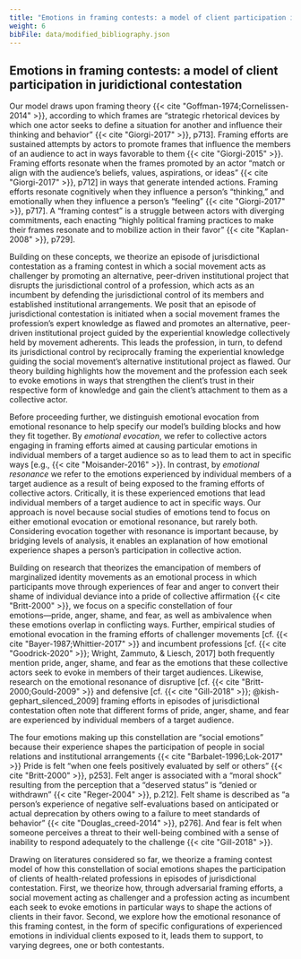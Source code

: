 ```yaml
---
title: "Emotions in framing contests: a model of client participation in juridictional contestation"
weight: 6
bibFile: data/modified_bibliography.json
---
```


## Emotions in framing contests: a model of client participation in juridictional contestation

Our model draws upon framing theory {{< cite "Goffman-1974;Cornelissen-2014" >}}, according to which frames are “strategic rhetorical devices by which one actor seeks to define a situation for another and influence their thinking and behavior” {{< cite "Giorgi-2017" >}}, p713]. Framing efforts are sustained attempts by actors to promote frames that influence the members of an audience to act in ways favorable to them {{< cite "Giorgi-2015" >}}. Framing efforts resonate when the frames promoted by an actor “match or align with the audience’s beliefs, values, aspirations, or ideas” {{< cite "Giorgi-2017" >}}, p712] in ways that generate intended actions. Framing efforts resonate cognitively when they influence a person’s “thinking,” and emotionally when they influence a person’s “feeling” {{< cite "Giorgi-2017" >}}, p717]. A “framing contest” is a struggle between actors with diverging commitments, each enacting “highly political framing practices to make their frames resonate and to mobilize action in their favor” {{< cite "Kaplan-2008" >}}, p729].

Building on these concepts, we theorize an episode of jurisdictional contestation as a framing contest in which a social movement acts as challenger by promoting an alternative, peer-driven institutional project that disrupts the jurisdictional control of a profession, which acts as an incumbent by defending the jurisdictional control of its members and established institutional arrangements. We posit that an episode of jurisdictional contestation is initiated when a social movement frames the profession’s expert knowledge as flawed and promotes an alternative, peer-driven institutional project guided by the experiential knowledge collectively held by movement adherents. This leads the profession, in turn, to defend its jurisdictional control by reciprocally framing the experiential knowledge guiding the social movement’s alternative institutional project as flawed. Our theory building highlights how the movement and the profession each seek to evoke emotions in ways that strengthen the client’s trust in their respective form of knowledge and gain the client’s attachment to them as a collective actor.

Before proceeding further, we distinguish emotional evocation from emotional resonance to help specify our model’s building blocks and how they fit together. By _emotional evocation_, we refer to collective actors engaging in framing efforts aimed at causing particular emotions in individual members of a target audience so as to lead them to act in specific ways [e.g., {{< cite "Moisander-2016" >}}. In contrast, by _emotional resonance_ we refer to the emotions experienced by individual members of a target audience as a result of being exposed to the framing efforts of collective actors. Critically, it is these experienced emotions that lead individual members of a target audience to act in specific ways. Our approach is novel because social studies of emotions tend to focus on either emotional evocation or emotional resonance, but rarely both. Considering evocation together with resonance is important because, by bridging levels of analysis, it enables an explanation of how emotional experience shapes a person’s participation in collective action.

Building on research that theorizes the emancipation of members of marginalized identity movements as an emotional process in which participants move through experiences of fear and anger to convert their shame of individual deviance into a pride of collective affirmation {{< cite "Britt-2000" >}}, we focus on a specific constellation of four emotions―pride, anger, shame, and fear, as well as ambivalence when these emotions overlap in conflicting ways. Further, empirical studies of emotional evocation in the framing efforts of challenger movements [cf. {{< cite "Bayer-1987;Whittier-2017" >}} and incumbent professions [cf. {{< cite "Goodrick-2020" >}}; Wright, Zammuto, & Liesch, 2017] both frequently mention pride, anger, shame, and fear as the emotions that these collective actors seek to evoke in members of their target audiences. Likewise, research on the emotional resonance of disruptive [cf. {{< cite "Britt-2000;Gould-2009" >}} and defensive [cf. {{< cite "Gill-2018" >}}; @kish-gephart_silenced_2009] framing efforts in episodes of jurisdictional contestation often note that different forms of pride, anger, shame, and fear are experienced by individual members of a target audience.

The four emotions making up this constellation are “social emotions” because their experience shapes the participation of people in social relations and institutional arrangements {{< cite "Barbalet-1996;Lok-2017" >}} Pride is felt “when one feels positively evaluated by self or others” {{< cite "Britt-2000" >}}, p253]. Felt anger is associated with a “moral shock” resulting from the perception that a “deserved status” is “denied or withdrawn” {{< cite "Reger-2004" >}}, p.212]. Felt shame is described as “a person’s experience of negative self-evaluations based on anticipated or actual deprecation by others owing to a failure to meet standards of behavior” {{< cite "Douglas_creed-2014" >}}, p276]. And fear is felt when someone perceives a threat to their well-being combined with a sense of inability to respond adequately to the challenge {{< cite "Gill-2018" >}}.

Drawing on literatures considered so far, we theorize a framing contest model of how this constellation of social emotions shapes the participation of clients of health-related professions in episodes of jurisdictional contestation. First, we theorize how, through adversarial framing efforts, a social movement acting as challenger and a profession acting as incumbent each seek to evoke emotions in particular ways to shape the actions of clients in their favor. Second, we explore how the emotional resonance of this framing contest, in the form of specific configurations of experienced emotions in individual clients exposed to it, leads them to support, to varying degrees, one or both contestants.
